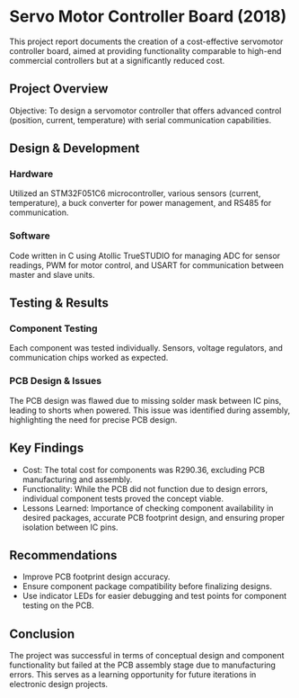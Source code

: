 # Servo Motor Controller Board (2018)

This project report documents the creation of a cost-effective servomotor controller board, aimed at providing functionality comparable to high-end commercial controllers but at a significantly reduced cost. 

## Project Overview

Objective: To design a servomotor controller that offers advanced control (position, current, temperature) with serial communication capabilities.

## Design & Development

### Hardware
Utilized an STM32F051C6 microcontroller, various sensors (current, temperature), a buck converter for power management, and RS485 for communication. 

### Software
Code written in C using Atollic TrueSTUDIO for managing ADC for sensor readings, PWM for motor control, and USART for communication between master and slave units.

## Testing & Results

### Component Testing
Each component was tested individually. Sensors, voltage regulators, and communication chips worked as expected. 

### PCB Design & Issues
The PCB design was flawed due to missing solder mask between IC pins, leading to shorts when powered. This issue was identified during assembly, highlighting the need for precise PCB design.

## Key Findings
- Cost: The total cost for components was R290.36, excluding PCB manufacturing and assembly.
- Functionality: While the PCB did not function due to design errors, individual component tests proved the concept viable.
- Lessons Learned: Importance of checking component availability in desired packages, accurate PCB footprint design, and ensuring proper isolation between IC pins.

## Recommendations
- Improve PCB footprint design accuracy.
- Ensure component package compatibility before finalizing designs.
- Use indicator LEDs for easier debugging and test points for component testing on the PCB.

## Conclusion
The project was successful in terms of conceptual design and component functionality but failed at the PCB assembly stage due to manufacturing errors. This serves as a learning opportunity for future iterations in electronic design projects.


